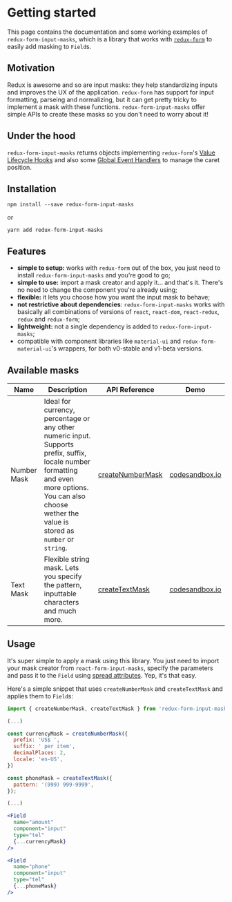 # Getting started

This page contains the documentation and some working examples of `redux-form-input-masks`, which is a library that works with [`redux-form`](https://github.com/erikras/redux-form) to easily add masking to `Field`s.

## Motivation

Redux is awesome and so are input masks: they help standardizing inputs and improves the UX of the application. `redux-form` has support for input formatting, parseing and normalizing, but it can get pretty tricky to implement a mask with these functions. `redux-form-input-masks` offer simple APIs to create these masks so you don't need to worry about it!

## Under the hood

`redux-form-input-masks` returns objects implementing `redux-form`'s [Value Lifecycle Hooks](https://redux-form.com/7.2.3/docs/valuelifecycle.md/) and also some [Global Event Handlers](https://developer.mozilla.org/en-US/docs/Web/API/GlobalEventHandlers) to manage the caret position.

## Installation

```
npm install --save redux-form-input-masks
```

or

```
yarn add redux-form-input-masks
```

## Features

* **simple to setup:** works with `redux-form` out of the box, you just need to install `redux-form-input-masks` and you're good to go;
* **simple to use:** import a mask creator and apply it... and that's it. There's no need to change the component you're already using;
* **flexible:** it lets you choose how you want the input mask to behave;
* **not restrictive about dependencies**: `redux-form-input-masks` works with basically all combinations of versions of `react`, `react-dom`, `react-redux`, `redux` and `redux-form`;
* **lightweight:** not a single dependency is added to `redux-form-input-masks`;
* compatible with component libraries like `material-ui` and `redux-form-material-ui`'s wrappers, for both v0-stable and v1-beta versions.

## Available masks

| Name        | Description                                                                                                                                                                                                 | API Reference                                                                            | Demo                                                  |
| ----------- | ----------------------------------------------------------------------------------------------------------------------------------------------------------------------------------------------------------- | ---------------------------------------------------------------------------------------- | ----------------------------------------------------- |
| Number Mask | Ideal for currency, percentage or any other numeric input. Supports prefix, suffix, locale number formatting and even more options. You can also choose wether the value is stored as `number` or `string`. | [createNumberMask](https://renato-bohler.github.io/redux-form-input-masks/#/number-mask) | [codesandbox.io](https://codesandbox.io/s/k0op1kwywr) |
| Text Mask   | Flexible string mask. Lets you specify the pattern, inputtable characters and much more.                                                                                                                    | [createTextMask](https://renato-bohler.github.io/redux-form-input-masks/#/text-mask)     | [codesandbox.io](https://codesandbox.io/s/9o5vyqxn84) |

## Usage

It's super simple to apply a mask using this library. You just need to import your mask creator from `react-form-input-masks`, specify the parameters and pass it to the `Field` using [spread attributes](https://reactjs.org/docs/jsx-in-depth.html#spread-attributes). Yep, it's that easy.

Here's a simple snippet that uses `createNumberMask` and `createTextMask` and applies them to `Field`s:

```jsx
import { createNumberMask, createTextMask } from 'redux-form-input-masks';

(...)

const currencyMask = createNumberMask({
  prefix: 'US$ ',
  suffix: ' per item',
  decimalPlaces: 2,
  locale: 'en-US',
})

const phoneMask = createTextMask({
  pattern: '(999) 999-9999',
});

(...)

<Field
  name="amount"
  component="input"
  type="tel"
  {...currencyMask}
/>

<Field
  name="phone"
  component="input"
  type="tel"
  {...phoneMask}
/>
```
